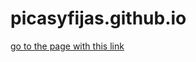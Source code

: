 # picasyfijas.github.io

[go to the page with this link](https://stivendiaz.github.io/picasyfijas.github.io/)
